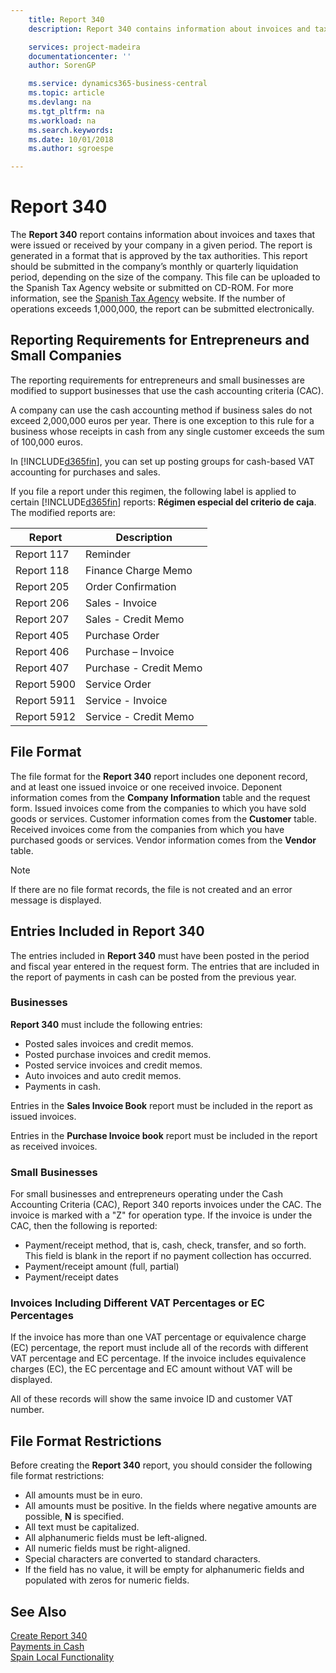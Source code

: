 ```yaml
---
    title: Report 340
    description: Report 340 contains information about invoices and taxes that were issued or received by your company in a given period. The report is generated in a format that is approved by the tax authorities.

    services: project-madeira
    documentationcenter: ''
    author: SorenGP

    ms.service: dynamics365-business-central
    ms.topic: article
    ms.devlang: na
    ms.tgt_pltfrm: na
    ms.workload: na
    ms.search.keywords:
    ms.date: 10/01/2018
    ms.author: sgroespe

---
```

# Report 340
The **Report 340** report contains information about invoices and taxes that were issued or received by your company in a given period. The report is generated in a format that is approved by the tax authorities. This report should be submitted in the company’s monthly or quarterly liquidation period, depending on the size of the company. This file can be uploaded to the Spanish Tax Agency website or submitted on CD-ROM. For more information, see the [Spanish Tax Agency](https://www.aeat.es) website. If the number of operations exceeds 1,000,000, the report can be submitted electronically.  

## Reporting Requirements for Entrepreneurs and Small Companies  
The reporting requirements for entrepreneurs and small businesses are modified to support businesses that use the cash accounting criteria (CAC).  

A company can use the cash accounting method if business sales do not exceed 2,000,000 euros per year. There is one exception to this rule for a business whose receipts in cash from any single customer exceeds the sum of 100,000 euros.  

In [!INCLUDE[d365fin](../../includes/d365fin_md.md)], you can set up posting groups for cash-based VAT accounting for purchases and sales.  

 If you file a report under this regimen, the following label is applied to certain [!INCLUDE[d365fin](../../includes/d365fin_md.md)] reports: **Régimen especial del criterio de caja**. The modified reports are:  

|Report|Description|  
|------------|---------------------------------------|  
|Report 117|Reminder|  
|Report 118|Finance Charge Memo|  
|Report 205|Order Confirmation|  
|Report 206|Sales - Invoice|  
|Report 207|Sales - Credit Memo|  
|Report 405|Purchase Order|  
|Report 406|Purchase – Invoice|  
|Report 407|Purchase - Credit Memo|  
|Report 5900|Service Order|  
|Report 5911|Service - Invoice|  
|Report 5912|Service - Credit Memo|  

## File Format  
The file format for the **Report 340** report includes one deponent record, and at least one issued invoice or one received invoice. Deponent information comes from the **Company Information** table and the request form. Issued invoices come from the companies to which you have sold goods or services. Customer information comes from the **Customer** table. Received invoices come from the companies from which you have purchased goods or services. Vendor information comes from the **Vendor** table.  

> [!NOTE]  
>  If there are no file format records, the file is not created and an error message is displayed.  

## Entries Included in Report 340  
The entries included in **Report 340** must have been posted in the period and fiscal year entered in the request form. The entries that are included in the report of payments in cash can be posted from the previous year.  

### Businesses  
**Report 340** must include the following entries:  

- Posted sales invoices and credit memos.  
- Posted purchase invoices and credit memos.  
- Posted service invoices and credit memos.  
- Auto invoices and auto credit memos.  
- Payments in cash.  

Entries in the **Sales Invoice Book** report must be included in the report as issued invoices.  

Entries in the **Purchase Invoice book** report must be included in the report as received invoices.  

### Small Businesses  
For small businesses and entrepreneurs operating under the Cash Accounting Criteria (CAC), Report 340 reports invoices under the CAC. The invoice is marked with a "Z" for operation type. If the invoice is under the CAC, then the following is reported:  

- Payment/receipt method, that is, cash, check, transfer, and so forth. This field is blank in the report if no payment collection has occurred.  
- Payment/receipt amount (full, partial)  
- Payment/receipt dates  

### Invoices Including Different VAT Percentages or EC Percentages  
If the invoice has more than one VAT percentage or equivalence charge (EC) percentage, the report must include all of the records with different VAT percentage and EC percentage. If the invoice includes equivalence charges (EC), the EC percentage and EC amount without VAT will be displayed.  

All of these records will show the same invoice ID and customer VAT number.  

## File Format Restrictions  
Before creating the **Report 340** report, you should consider the following file format restrictions:  

- All amounts must be in euro.  
- All amounts must be positive. In the fields where negative amounts are possible, **N** is specified.  
- All text must be capitalized.  
- All alphanumeric fields must be left-aligned.  
- All numeric fields must be right-aligned.  
- Special characters are converted to standard characters.  
- If the field has no value, it will be empty for alphanumeric fields and populated with zeros for numeric fields.  

## See Also  
 [Create Report 340](how-to-create-report-340.md)   
 [Payments in Cash](payments-in-cash.md)   
 [Spain Local Functionality](spain-local-functionality.md)
